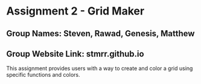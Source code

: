 # **Assignment 2 - Grid Maker**

## Group Names: Steven, Rawad, Genesis, Matthew

## Group Website Link: stmrr.github.io

This assignment provides users with a way to create and color a grid using specific functions and colors.
